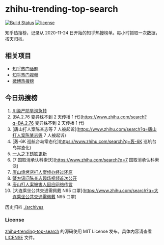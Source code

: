 # zhihu-trending-top-search

[![Build Status](https://github.com/justjavac/zhihu-trending-top-search/workflows/ci/badge.svg?branch=main)](https://github.com/justjavac/zhihu-trending-top-search/actions)
[![license](https://img.shields.io/github/license/justjavac/zhihu-trending-top-search)](https://github.com/justjavac/zhihu-trending-top-search/blob/main/LICENSE)

知乎热搜榜，记录从 2020-11-24 日开始的知乎热搜榜单。每小时抓取一次数据，按天[归档](./archives)。

## 相关项目

- [知乎热门话题](https://github.com/justjavac/zhihu-trending-hot-questions)
- [知乎热门视频](https://github.com/justjavac/zhihu-trending-hot-video)
- [微博热搜榜](https://github.com/justjavac/weibo-trending-hot-search)

## 今日热搜榜

<!-- BEGIN -->
<!-- 最后更新时间 Tue Aug 30 2022 02:07:37 GMT+0800 (China Standard Time) -->

1. [川渝严防旱涝急转](https://www.zhihu.com/search?q=川渝严防旱涝急转)
1. [BA.2.76 变异株不到 2 天传播 1 代](https://www.zhihu.com/search?q=BA.2.76 变异株不到 2 天传播
   1 代)
1. [唐山打人案陈某志等 7 人被起诉](https://www.zhihu.com/search?q=唐山打人案陈某志等 7 人被起诉)
1. [轰-6K 巡航台岛常态化](https://www.zhihu.com/search?q=轰-6K 巡航台岛常态化)
1. [一人之下锈铁更新](https://www.zhihu.com/search?q=一人之下锈铁更新)
1. [7 国取消承认科索沃](https://www.zhihu.com/search?q=7 国取消承认科索沃)
1. [唐山烧烤店打人案侦办经过还原](https://www.zhihu.com/search?q=唐山烧烤店打人案侦办经过还原)
1. [警方讯问陈某志现场视频首次公开](https://www.zhihu.com/search?q=警方讯问陈某志现场视频首次公开)
1. [唐山打人案被害人回应网络传言](https://www.zhihu.com/search?q=唐山打人案被害人回应网络传言)
1. [大连乘坐公共交通需佩戴 N95 口罩](https://www.zhihu.com/search?q=大连乘坐公共交通需佩戴 N95 口罩)

<!-- END -->

历史归档 [./archives](./archives)

### License

[zhihu-trending-top-search](https://github.com/justjavac/zhihu-trending-top-search)
的源码使用 MIT License 发布。具体内容请查看 [LICENSE](./LICENSE) 文件。
